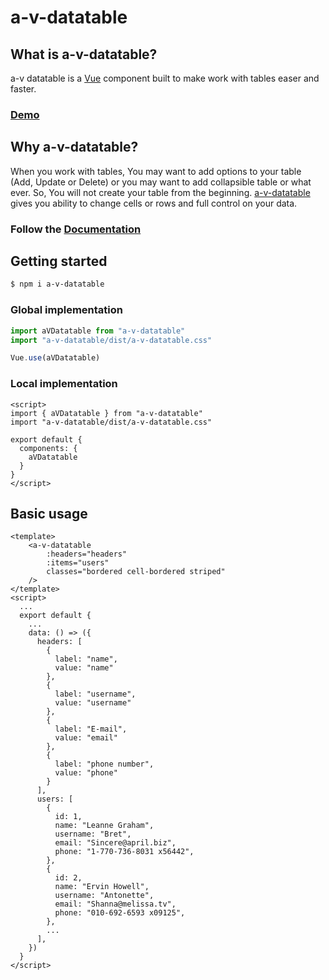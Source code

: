 # a-v-datatable
## What is a-v-datatable?
a-v datatable is a [Vue](https://vuejs.org/) component built to make work with tables easer and faster.
### [Demo](https://abdulaziz5h.github.io/a-v-datatable-docs/#/documentation/examples/basic)

## Why a-v-datatable?
When you work with tables, You may want to add options to your table (Add, Update or Delete) or you may want to add collapsible table or what ever. So, You will not create your table from the beginning. [a-v-datatable](https://github.com/Abdulaziz5h/a-v-datatable) gives you ability to change cells or rows and full control on your data.

### Follow the [Documentation](https://abdulaziz5h.github.io/a-v-datatable-docs/#/)

## Getting started
```bash
$ npm i a-v-datatable
```
### Global implementation
```js
import aVDatatable from "a-v-datatable"
import "a-v-datatable/dist/a-v-datatable.css"

Vue.use(aVDatatable)
```
### Local implementation
```vue
<script>
import { aVDatatable } from "a-v-datatable"
import "a-v-datatable/dist/a-v-datatable.css"

export default {
  components: {
    aVDatatable
  }
}
</script>
```

## Basic usage

```vue
<template>
    <a-v-datatable
        :headers="headers"
        :items="users"
        classes="bordered cell-bordered striped"
    />
</template>
<script>
  ...
  export default {
    ...
    data: () => ({
      headers: [
        {
          label: "name",
          value: "name"
        },
        {
          label: "username",
          value: "username"
        },
        {
          label: "E-mail",
          value: "email"
        },
        {
          label: "phone number",
          value: "phone"
        }
      ],
      users: [
        {
          id: 1,
          name: "Leanne Graham",
          username: "Bret",
          email: "Sincere@april.biz",
          phone: "1-770-736-8031 x56442",
        },
        {
          id: 2,
          name: "Ervin Howell",
          username: "Antonette",
          email: "Shanna@melissa.tv",
          phone: "010-692-6593 x09125",
        },
        ...
      ],
    })
  }
</script>
```
